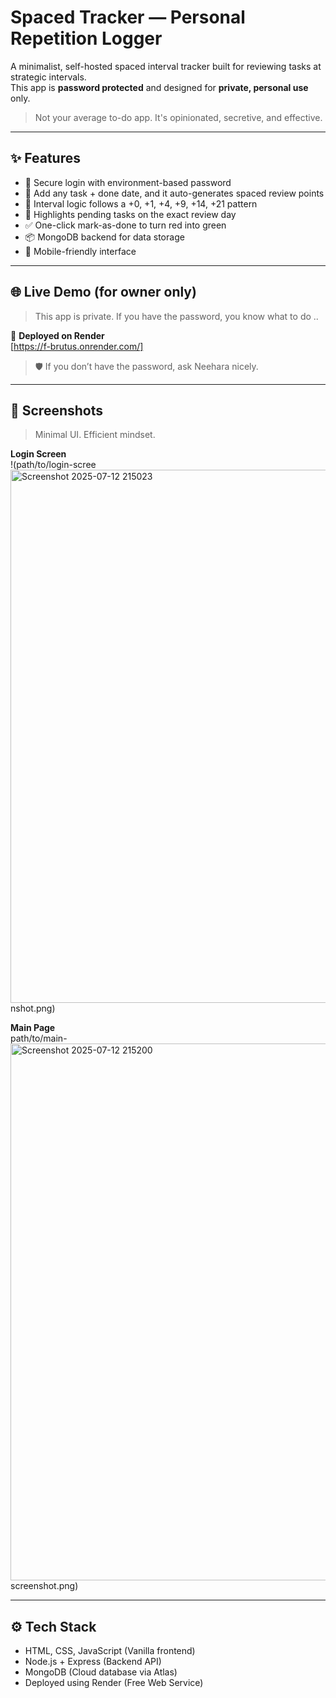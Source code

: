 # Spaced Tracker — Personal Repetition Logger 

A minimalist, self-hosted spaced interval tracker built for reviewing tasks at strategic intervals.  
This app is **password protected** and designed for **private, personal use** only.

>  Not your average to-do app. It's opinionated, secretive, and effective.

---

## ✨ Features

- 🔐 Secure login with environment-based password
- 📅 Add any task + done date, and it auto-generates spaced review points
- 🔁 Interval logic follows a +0, +1, +4, +9, +14, +21 pattern
- 🔴 Highlights pending tasks on the exact review day
- ✅ One-click mark-as-done to turn red into green
- 📦 MongoDB backend for data storage
- 📱 Mobile-friendly interface

---

## 🌐 Live Demo (for owner only)

> This app is private. If you have the password, you know what to do ..

🔗 **Deployed on Render**  
[https://f-brutus.onrender.com/]

> 🛡️ If you don’t have the password, ask Neehara nicely.

---

## 📸 Screenshots

> Minimal UI. Efficient mindset.

**Login Screen**  
!(path/to/login-scree<img width="1918" height="853" alt="Screenshot 2025-07-12 215023" src="https://github.com/user-attachments/assets/ee820bed-2d89-4c61-933b-567c64bffd1d" />
nshot.png)

**Main Page**  
path/to/main-<img width="1915" height="859" alt="Screenshot 2025-07-12 215200" src="https://github.com/user-attachments/assets/d4b62bf1-af50-41ce-890e-9941daa73ed8" />
screenshot.png)


---

## ⚙️ Tech Stack

- HTML, CSS, JavaScript (Vanilla frontend)
- Node.js + Express (Backend API)
- MongoDB (Cloud database via Atlas)
- Deployed using Render (Free Web Service)


